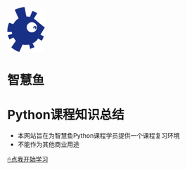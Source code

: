 <img src='_media/icon.png' alt='logo' style='zoom:10%;'/>

# 智慧鱼
# Python课程知识总结
- 本网站旨在为智慧鱼Python课程学员提供一个课程复习环境
- 不能作为其他商业用途

<span id="busuanzi_container_site_pv" style='display:none'>
    👀 本站总访问量：<span id="busuanzi_value_site_pv"></span> 次
</span>
<span id="busuanzi_container_site_uv" style='display:none'>
    | 🚴‍♂️ 本站总访客数：<span id="busuanzi_value_site_uv"></span> 人
</span>

[🖱点我开始学习](README)